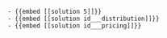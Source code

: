 	- {{embed [[solution 5]]}}
	- {{embed [[solution id___distribution]]}}
	- {{embed [[solution id___pricing]]}}























































































